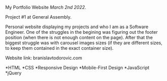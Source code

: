 My Portfolio Website
*March 2nd 2022.*

Project #1 at General Assembly.

Personal website displaying my projects and who I am as a Software Engineer.
One of the struggles in the begining was figuring out the footer position (when there is not enough content on the page).
After that the biggest struggle was with carousel images sizes (if they are different sizes, to keep them contained in the exact container size).


Website link:
branislavtodorovic.com

*HTML
*CSS
*Responsive Design
*Mobile-First Design
*JavaScript
*jQuery